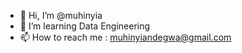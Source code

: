 - 👋 Hi, I’m @muhinyia
- 👀 I’m learning Data Engineering
- 📫 How to reach me : muhinyiandegwa@gmail.com

<!---
muhinyia/muhinyia is a ✨ special ✨ repository because its `README.md` (this file) appears on your GitHub profile.
You can click the Preview link to take a look at your changes.
--->
